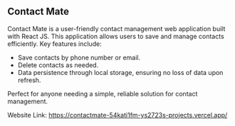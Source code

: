 ## Contact Mate

Contact Mate is a user-friendly contact management web application built with React JS. This application allows users to save and manage contacts efficiently. Key features include:

- Save contacts by phone number or email.
- Delete contacts as needed.
- Data persistence through local storage, ensuring no loss of data upon refresh.
  
Perfect for anyone needing a simple, reliable solution for contact management.

Website Link: https://contactmate-54kati1fm-ys2723s-projects.vercel.app/ 
